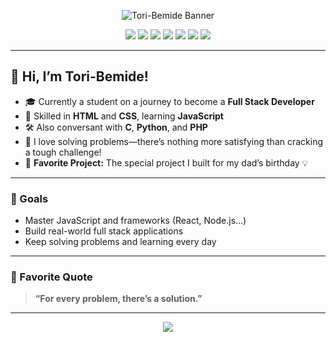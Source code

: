 <!-- Profile README for Tori-Bemide -->

<!-- Banner: Use Shields.io for a splash of color -->
<p align="center">
  <img src="https://capsule-render.vercel.app/api?type=rect&color=FF0000&height=120&section=header&text=Tori-Bemide&fontSize=45&fontColor=000000" alt="Tori-Bemide Banner"/>
</p>

<p align="center">
  <img src="https://img.shields.io/badge/Student-black?style=for-the-badge&logo=academia&logoColor=red">
  <img src="https://img.shields.io/badge/HTML5-red?style=for-the-badge&logo=html5&logoColor=white">
  <img src="https://img.shields.io/badge/CSS3-black?style=for-the-badge&logo=css3&logoColor=red">
  <img src="https://img.shields.io/badge/JavaScript-in%20progress-red?style=for-the-badge&logo=javascript&logoColor=black">
  <img src="https://img.shields.io/badge/C-black?style=for-the-badge&logo=c&logoColor=red">
  <img src="https://img.shields.io/badge/Python-red?style=for-the-badge&logo=python&logoColor=black">
  <img src="https://img.shields.io/badge/PHP-black?style=for-the-badge&logo=php&logoColor=red">
</p>

---

## 👋 Hi, I’m **Tori-Bemide**!

- 🎓 Currently a student on a journey to become a **Full Stack Developer**
- 🎨 Skilled in **HTML** and **CSS**, learning **JavaScript**
- 🛠️ Also conversant with **C**, **Python**, and **PHP**
- 🧩 I love solving problems—there’s nothing more satisfying than cracking a tough challenge!
- 🎁 **Favorite Project:** The special project I built for my dad’s birthday 💡

---

### 🚀 Goals

- Master JavaScript and frameworks (React, Node.js…)
- Build real-world full stack applications
- Keep solving problems and learning every day

---

### 📝 Favorite Quote

> **“For every problem, there’s a solution.”**

---

<!-- You can add your social links below if you want! 
<p align="center">
  <a href="https://your-linkedin.com"><img src="https://img.shields.io/badge/LinkedIn-black?style=for-the-badge&logo=linkedin&logoColor=red"></a>
  <a href="mailto:your@email.com"><img src="https://img.shields.io/badge/Email-red?style=for-the-badge&logo=gmail&logoColor=black"></a>
</p>
-->

<p align="center">
  <img src="https://capsule-render.vercel.app/api?type=rect&color=000000&height=60&section=footer"/>
</p>
